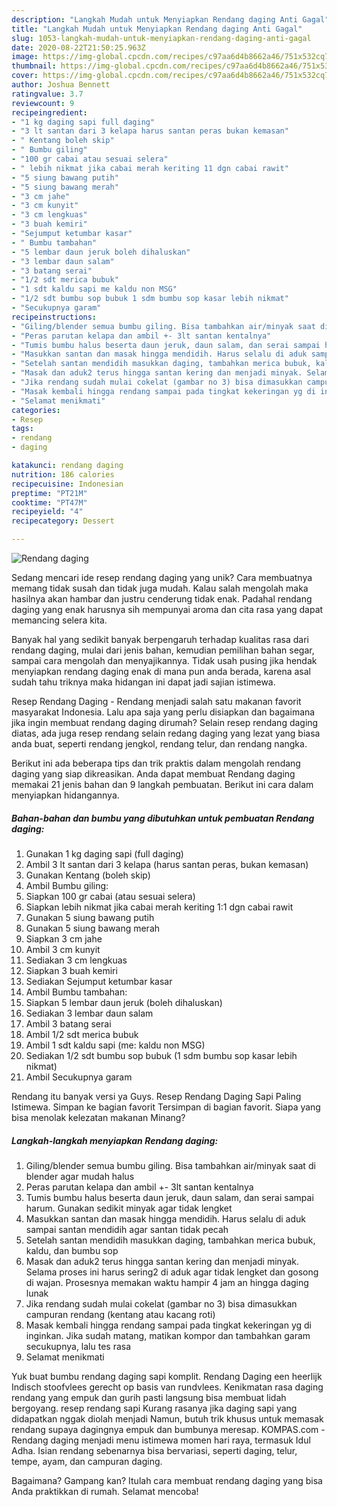 ```yaml
---
description: "Langkah Mudah untuk Menyiapkan Rendang daging Anti Gagal"
title: "Langkah Mudah untuk Menyiapkan Rendang daging Anti Gagal"
slug: 1053-langkah-mudah-untuk-menyiapkan-rendang-daging-anti-gagal
date: 2020-08-22T21:50:25.963Z
image: https://img-global.cpcdn.com/recipes/c97aa6d4b8662a46/751x532cq70/rendang-daging-foto-resep-utama.jpg
thumbnail: https://img-global.cpcdn.com/recipes/c97aa6d4b8662a46/751x532cq70/rendang-daging-foto-resep-utama.jpg
cover: https://img-global.cpcdn.com/recipes/c97aa6d4b8662a46/751x532cq70/rendang-daging-foto-resep-utama.jpg
author: Joshua Bennett
ratingvalue: 3.7
reviewcount: 9
recipeingredient:
- "1 kg daging sapi full daging"
- "3 lt santan dari 3 kelapa harus santan peras bukan kemasan"
- " Kentang boleh skip"
- " Bumbu giling"
- "100 gr cabai atau sesuai selera"
- " lebih nikmat jika cabai merah keriting 11 dgn cabai rawit"
- "5 siung bawang putih"
- "5 siung bawang merah"
- "3 cm jahe"
- "3 cm kunyit"
- "3 cm lengkuas"
- "3 buah kemiri"
- "Sejumput ketumbar kasar"
- " Bumbu tambahan"
- "5 lembar daun jeruk boleh dihaluskan"
- "3 lembar daun salam"
- "3 batang serai"
- "1/2 sdt merica bubuk"
- "1 sdt kaldu sapi me kaldu non MSG"
- "1/2 sdt bumbu sop bubuk 1 sdm bumbu sop kasar lebih nikmat"
- "Secukupnya garam"
recipeinstructions:
- "Giling/blender semua bumbu giling. Bisa tambahkan air/minyak saat di blender agar mudah halus"
- "Peras parutan kelapa dan ambil +- 3lt santan kentalnya"
- "Tumis bumbu halus beserta daun jeruk, daun salam, dan serai sampai harum. Gunakan sedikit minyak agar tidak lengket"
- "Masukkan santan dan masak hingga mendidih. Harus selalu di aduk sampai santan mendidih agar santan tidak pecah"
- "Setelah santan mendidih masukkan daging, tambahkan merica bubuk, kaldu, dan bumbu sop"
- "Masak dan aduk2 terus hingga santan kering dan menjadi minyak. Selama proses ini harus sering2 di aduk agar tidak lengket dan gosong di wajan. Prosesnya memakan waktu hampir 4 jam an hingga daging lunak"
- "Jika rendang sudah mulai cokelat (gambar no 3) bisa dimasukkan campuran rendang (kentang atau kacang roti)"
- "Masak kembali hingga rendang sampai pada tingkat kekeringan yg di inginkan. Jika sudah matang, matikan kompor dan tambahkan garam secukupnya, lalu tes rasa"
- "Selamat menikmati"
categories:
- Resep
tags:
- rendang
- daging

katakunci: rendang daging 
nutrition: 186 calories
recipecuisine: Indonesian
preptime: "PT21M"
cooktime: "PT47M"
recipeyield: "4"
recipecategory: Dessert

---
```



![Rendang daging](https://img-global.cpcdn.com/recipes/c97aa6d4b8662a46/751x532cq70/rendang-daging-foto-resep-utama.jpg)

Sedang mencari ide resep rendang daging yang unik? Cara membuatnya memang tidak susah dan tidak juga mudah. Kalau salah mengolah maka hasilnya akan hambar dan justru cenderung tidak enak. Padahal rendang daging yang enak harusnya sih mempunyai aroma dan cita rasa yang dapat memancing selera kita.

Banyak hal yang sedikit banyak berpengaruh terhadap kualitas rasa dari rendang daging, mulai dari jenis bahan, kemudian pemilihan bahan segar, sampai cara mengolah dan menyajikannya. Tidak usah pusing jika hendak menyiapkan rendang daging enak di mana pun anda berada, karena asal sudah tahu triknya maka hidangan ini dapat jadi sajian istimewa.

Resep Rendang Daging - Rendang menjadi salah satu makanan favorit masyarakat Indonesia. Lalu apa saja yang perlu disiapkan dan bagaimana jika ingin membuat rendang daging dirumah? Selain resep rendang daging diatas, ada juga resep rendang selain redang daging yang lezat yang biasa anda buat, seperti rendang jengkol, rendang telur, dan rendang nangka.


Berikut ini ada beberapa tips dan trik praktis dalam mengolah rendang daging yang siap dikreasikan. Anda dapat membuat Rendang daging memakai 21 jenis bahan dan 9 langkah pembuatan. Berikut ini cara dalam menyiapkan hidangannya.

<!--inarticleads1-->

##### Bahan-bahan dan bumbu yang dibutuhkan untuk pembuatan Rendang daging:

1. Gunakan 1 kg daging sapi (full daging)
1. Ambil 3 lt santan dari 3 kelapa (harus santan peras, bukan kemasan)
1. Gunakan  Kentang (boleh skip)
1. Ambil  Bumbu giling:
1. Siapkan 100 gr cabai (atau sesuai selera)
1. Siapkan  lebih nikmat jika cabai merah keriting 1:1 dgn cabai rawit
1. Gunakan 5 siung bawang putih
1. Gunakan 5 siung bawang merah
1. Siapkan 3 cm jahe
1. Ambil 3 cm kunyit
1. Sediakan 3 cm lengkuas
1. Siapkan 3 buah kemiri
1. Sediakan Sejumput ketumbar kasar
1. Ambil  Bumbu tambahan:
1. Siapkan 5 lembar daun jeruk (boleh dihaluskan)
1. Sediakan 3 lembar daun salam
1. Ambil 3 batang serai
1. Ambil 1/2 sdt merica bubuk
1. Ambil 1 sdt kaldu sapi (me: kaldu non MSG)
1. Sediakan 1/2 sdt bumbu sop bubuk (1 sdm bumbu sop kasar lebih nikmat)
1. Ambil Secukupnya garam


Rendang itu banyak versi ya Guys. Resep Rendang Daging Sapi Paling Istimewa. Simpan ke bagian favorit Tersimpan di bagian favorit. Siapa yang bisa menolak kelezatan makanan Minang? 

<!--inarticleads2-->

##### Langkah-langkah menyiapkan Rendang daging:

1. Giling/blender semua bumbu giling. Bisa tambahkan air/minyak saat di blender agar mudah halus
1. Peras parutan kelapa dan ambil +- 3lt santan kentalnya
1. Tumis bumbu halus beserta daun jeruk, daun salam, dan serai sampai harum. Gunakan sedikit minyak agar tidak lengket
1. Masukkan santan dan masak hingga mendidih. Harus selalu di aduk sampai santan mendidih agar santan tidak pecah
1. Setelah santan mendidih masukkan daging, tambahkan merica bubuk, kaldu, dan bumbu sop
1. Masak dan aduk2 terus hingga santan kering dan menjadi minyak. Selama proses ini harus sering2 di aduk agar tidak lengket dan gosong di wajan. Prosesnya memakan waktu hampir 4 jam an hingga daging lunak
1. Jika rendang sudah mulai cokelat (gambar no 3) bisa dimasukkan campuran rendang (kentang atau kacang roti)
1. Masak kembali hingga rendang sampai pada tingkat kekeringan yg di inginkan. Jika sudah matang, matikan kompor dan tambahkan garam secukupnya, lalu tes rasa
1. Selamat menikmati


Yuk buat bumbu rendang daging sapi komplit. Rendang Daging een heerlijk Indisch stoofvlees gerecht op basis van rundvlees. Kenikmatan rasa daging rendang yang empuk dan gurih pasti langsung bisa membuat lidah bergoyang. resep rendang sapi Kurang rasanya jika daging sapi yang didapatkan nggak diolah menjadi Namun, butuh trik khusus untuk memasak rendang supaya dagingnya empuk dan bumbunya meresap. KOMPAS.com - Rendang daging menjadi menu istimewa momen hari raya, termasuk Idul Adha. Isian rendang sebenarnya bisa bervariasi, seperti daging, telur, tempe, ayam, dan campuran daging. 

Bagaimana? Gampang kan? Itulah cara membuat rendang daging yang bisa Anda praktikkan di rumah. Selamat mencoba!
